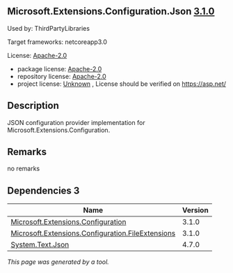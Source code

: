 Microsoft.Extensions.Configuration.Json [3.1.0](https://www.nuget.org/packages/Microsoft.Extensions.Configuration.Json/3.1.0)
--------------------

Used by: ThirdPartyLibraries

Target frameworks: netcoreapp3.0

License: [Apache-2.0](../../../../licenses/apache-2.0) 

- package license: [Apache-2.0](https://licenses.nuget.org/Apache-2.0) 
- repository license: [Apache-2.0](https://github.com/aspnet/Extensions) 
- project license: [Unknown](https://asp.net/) , License should be verified on https://asp.net/

Description
-----------
JSON configuration provider implementation for Microsoft.Extensions.Configuration.

Remarks
-----------
no remarks


Dependencies 3
-----------

|Name|Version|
|----------|:----|
|[Microsoft.Extensions.Configuration](../../../../packages/nuget.org/microsoft.extensions.configuration/3.1.0)|3.1.0|
|[Microsoft.Extensions.Configuration.FileExtensions](../../../../packages/nuget.org/microsoft.extensions.configuration.fileextensions/3.1.0)|3.1.0|
|[System.Text.Json](../../../../packages/nuget.org/system.text.json/4.7.0)|4.7.0|

*This page was generated by a tool.*